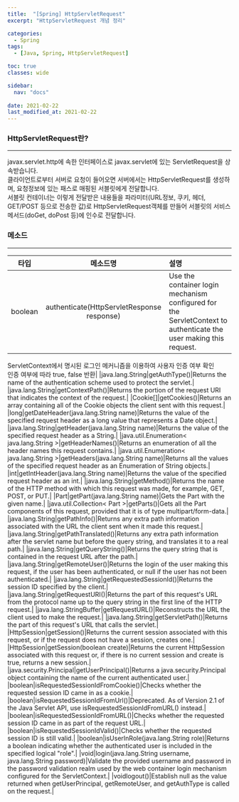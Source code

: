 ```yaml
---
title:  "[Spring] HttpServletRequest"
excerpt: "HttpServletRequest 개념 정리"

categories:
  - Spring
tags:
  - [Java, Spring, HttpServletRequest]

toc: true
classes: wide

sidebar:
  nav: "docs"
 
date: 2021-02-22
last_modified_at: 2021-02-22
---
```


### HttpServletRequest란?
---
javax.servlet.http에 속한 인터페이스로 javax.servlet에 있는 ServletRequest을 상속받습니다.<br>
클라이언트로부터 서버로 요청이 들어오면 서버에서는 HttpServletRequest를 생성하며, 요청정보에 있는 패스로 매핑된 서블릿에게 전달합니다.<br>
서블릿 컨테이너는 이렇게 전달받은 내용들을 파라미터(URL정보, 쿠키, 헤더, GET/POST 등으로 전송한 값)로 HttpServletRequest객체를 만들어 서블릿의 서비스 메서드(doGet, doPost 등)에 인수로 전달합니다.

### 메소드
---

|타입|메소드명|설명|
|:----:|:----:|:----|
|boolean|authenticate(HttpServletResponse response)|Use the container login mechanism configured for the ServletContext to authenticate the user making this request.<br>
ServletContext에서 명시된 로그인 메커니즘을 이용하여 사용자 인증 여부 확인<br>
인증 여부에 따라 true, false 반환|
|java.lang.String|getAuthType()|Returns the name of the authentication scheme used to protect the servlet.|
|java.lang.String|getContextPath()|Returns the portion of the request URI that indicates the context of the request.|
|Cookie[]|getCookies()|Returns an array containing all of the Cookie objects the client sent with this request.|
|long|getDateHeader(java.lang.String name)|Returns the value of the specified request header as a long value that represents a Date object.|
|java.lang.String|getHeader(java.lang.String name)|Returns the value of the specified request header as a String.|
|java.util.Enumeration< java.lang.String >|getHeaderNames()|Returns an enumeration of all the header names this request contains.|
|java.util.Enumeration< java.lang.String >|getHeaders(java.lang.String name)|Returns all the values of the specified request header as an Enumeration of String objects.|
|int|getIntHeader(java.lang.String name)|Returns the value of the specified request header as an int.|
|java.lang.String|getMethod()|Returns the name of the HTTP method with which this request was made, for example, GET, POST, or PUT.|
|Part|getPart(java.lang.String name)|Gets the Part with the given name.|
|java.util.Collection< Part >|getParts()|Gets all the Part components of this request, provided that it is of type multipart/form-data.|
|java.lang.String|getPathInfo()|Returns any extra path information associated with the URL the client sent when it made this request.|
|java.lang.String|getPathTranslated()|Returns any extra path information after the servlet name but before the query string, and translates it to a real path.|
|java.lang.String|getQueryString()|Returns the query string that is contained in the request URL after the path.|
|java.lang.String|getRemoteUser()|Returns the login of the user making this request, if the user has been authenticated, or null if the user has not been authenticated.|
|java.lang.String|getRequestedSessionId()|Returns the session ID specified by the client.|
|java.lang.String|getRequestURI()|Returns the part of this request's URL from the protocol name up to the query string in the first line of the HTTP request.|
|java.lang.StringBuffer|getRequestURL()|Reconstructs the URL the client used to make the request.|
|java.lang.String|getServletPath()|Returns the part of this request's URL that calls the servlet.|
|HttpSession|getSession()|Returns the current session associated with this request, or if the request does not have a session, creates one.|
|HttpSession|getSession(boolean create)|Returns the current HttpSession associated with this request or, if there is no current session and create is true, returns a new session.|
|java.security.Principal|getUserPrincipal()|Returns a java.security.Principal object containing the name of the current authenticated user.|
|boolean|isRequestedSessionIdFromCookie()|Checks whether the requested session ID came in as a cookie.|
|boolean|isRequestedSessionIdFromUrl()|Deprecated. As of Version 2.1 of the Java Servlet API, use isRequestedSessionIdFromURL() instead.|
|boolean|isRequestedSessionIdFromURL()|Checks whether the requested session ID came in as part of the request URL.|
|boolean|isRequestedSessionIdValid()|Checks whether the requested session ID is still valid.|
|boolean|isUserInRole(java.lang.String role)|Returns a boolean indicating whether the authenticated user is included in the specified logical "role".|
|void|login(java.lang.String username, java.lang.String password)|Validate the provided username and password in the password validation realm used by the web container login mechanism configured for the ServletContext.|
|voidlogout()|Establish null as the value returned when getUserPrincipal, getRemoteUser, and getAuthType is called on the request.|

